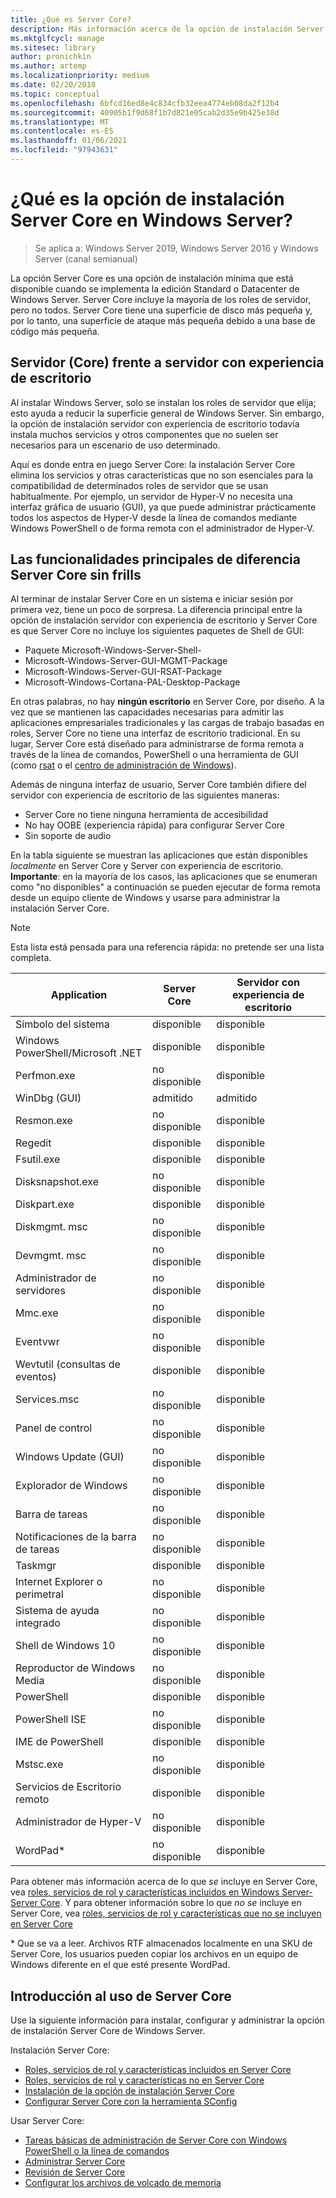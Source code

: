 ```yaml
---
title: ¿Qué es Server Core?
description: Más información acerca de la opción de instalación Server Core en Windows Server
ms.mktglfcycl: manage
ms.sitesec: library
author: pronichkin
ms.author: artemp
ms.localizationpriority: medium
ms.date: 02/20/2018
ms.topic: conceptual
ms.openlocfilehash: 6bfcd16ed8e4c834cfb32eea4774eb08da2f12b4
ms.sourcegitcommit: 40905b1f9d68f1b7d821e05cab2d35e9b425e38d
ms.translationtype: MT
ms.contentlocale: es-ES
ms.lasthandoff: 01/06/2021
ms.locfileid: "97943631"
---
```

# <a name="what-is-the-server-core-installation-option-in-windows-server"></a>¿Qué es la opción de instalación Server Core en Windows Server?

> Se aplica a: Windows Server 2019, Windows Server 2016 y Windows Server (canal semianual)

La opción Server Core es una opción de instalación mínima que está disponible cuando se implementa la edición Standard o Datacenter de Windows Server. Server Core incluye la mayoría de los roles de servidor, pero no todos. Server Core tiene una superficie de disco más pequeña y, por lo tanto, una superficie de ataque más pequeña debido a una base de código más pequeña.

## <a name="server-core-vs-server-with-desktop-experience"></a>Servidor (Core) frente a servidor con experiencia de escritorio

Al instalar Windows Server, solo se instalan los roles de servidor que elija; esto ayuda a reducir la superficie general de Windows Server. Sin embargo, la opción de instalación servidor con experiencia de escritorio todavía instala muchos servicios y otros componentes que no suelen ser necesarios para un escenario de uso determinado.

Aquí es donde entra en juego Server Core: la instalación Server Core elimina los servicios y otras características que no son esenciales para la compatibilidad de determinados roles de servidor que se usan habitualmente. Por ejemplo, un servidor de Hyper-V no necesita una interfaz gráfica de usuario (GUI), ya que puede administrar prácticamente todos los aspectos de Hyper-V desde la línea de comandos mediante Windows PowerShell o de forma remota con el administrador de Hyper-V.

## <a name="the-server-core-difference---core-capabilities-without-the-frills"></a>Las funcionalidades principales de diferencia Server Core sin frills

Al terminar de instalar Server Core en un sistema e iniciar sesión por primera vez, tiene un poco de sorpresa. La diferencia principal entre la opción de instalación servidor con experiencia de escritorio y Server Core es que Server Core no incluye los siguientes paquetes de Shell de GUI:

- Paquete Microsoft-Windows-Server-Shell-
- Microsoft-Windows-Server-GUI-MGMT-Package
- Microsoft-Windows-Server-GUI-RSAT-Package
- Microsoft-Windows-Cortana-PAL-Desktop-Package

En otras palabras, no hay **ningún escritorio** en Server Core, por diseño. A la vez que se mantienen las capacidades necesarias para admitir las aplicaciones empresariales tradicionales y las cargas de trabajo basadas en roles, Server Core no tiene una interfaz de escritorio tradicional. En su lugar, Server Core está diseñado para administrarse de forma remota a través de la línea de comandos, PowerShell o una herramienta de GUI (como [rsat](../../remote/remote-server-administration-tools.md) o el [centro de administración de Windows](../../manage/windows-admin-center/overview.md)).

Además de ninguna interfaz de usuario, Server Core también difiere del servidor con experiencia de escritorio de las siguientes maneras:

- Server Core no tiene ninguna herramienta de accesibilidad
- No hay OOBE (experiencia rápida) para configurar Server Core
- Sin soporte de audio

En la tabla siguiente se muestran las aplicaciones que están disponibles *localmente* en Server Core y Server con experiencia de escritorio. **Importante**: en la mayoría de los casos, las aplicaciones que se enumeran como "no disponibles" a continuación se pueden ejecutar de forma remota desde un equipo cliente de Windows y usarse para administrar la instalación Server Core.

> [!NOTE]
> Esta lista está pensada para una referencia rápida: no pretende ser una lista completa.


| Application                        | Server Core     | Servidor con experiencia de escritorio |
|------------------------------------|-----------------|--------------------------------|
| Símbolo del sistema                     | disponible       | disponible                      |
| Windows PowerShell/Microsoft .NET | disponible       | disponible                      |
| Perfmon.exe                        | no disponible   | disponible                      |
| WinDbg (GUI)                       | admitido       | admitido                      |
| Resmon.exe                         | no disponible   | disponible                      |
| Regedit                            | disponible       | disponible                      |
| Fsutil.exe                         | disponible       | disponible                      |
| Disksnapshot.exe                   | no disponible   | disponible                      |
| Diskpart.exe                       | disponible       | disponible                      |
| Diskmgmt. msc                       | no disponible   | disponible                      |
| Devmgmt. msc                        | no disponible   | disponible                      |
| Administrador de servidores                     | no disponible   | disponible                      |
| Mmc.exe                            | no disponible   | disponible                      |
| Eventvwr                           | no disponible   | disponible                      |
| Wevtutil (consultas de eventos)           | disponible       | disponible                      |
| Services.msc                       | no disponible   | disponible                      |
| Panel de control                      | no disponible   | disponible                      |
| Windows Update (GUI)               | no disponible   | disponible                      |
| Explorador de Windows                   | no disponible   | disponible                      |
| Barra de tareas                            | no disponible   | disponible                      |
| Notificaciones de la barra de tareas              | no disponible   | disponible                      |
| Taskmgr                            | disponible       | disponible                      |
| Internet Explorer o perimetral          | no disponible   | disponible                      |
| Sistema de ayuda integrado               | no disponible   | disponible                      |
| Shell de Windows 10                   | no disponible   | disponible                      |
| Reproductor de Windows Media               | no disponible   | disponible                      |
| PowerShell                         | disponible       | disponible                      |
| PowerShell ISE                     | no disponible   | disponible                      |
| IME de PowerShell                     | disponible       | disponible                      |
| Mstsc.exe                          | no disponible   | disponible                      |
| Servicios de Escritorio remoto            | disponible       | disponible                      |
| Administrador de Hyper-V                    | no disponible   | disponible                      |
| WordPad\*                          | no disponible   | disponible                      |


Para obtener más información acerca de lo que *se* incluye en Server Core, vea [roles, servicios de rol y características incluidos en Windows Server-Server Core](server-core-roles-and-services.md). Y para obtener información sobre lo que *no se* incluye en Server Core, vea [roles, servicios de rol y características que no se incluyen en Server Core](server-core-removed-roles.md)

\* Que se va a leer. Archivos RTF almacenados localmente en una SKU de Server Core, los usuarios pueden copiar los archivos en un equipo de Windows diferente en el que esté presente WordPad.

## <a name="get-started-using-server-core"></a>Introducción al uso de Server Core

Use la siguiente información para instalar, configurar y administrar la opción de instalación Server Core de Windows Server.

Instalación Server Core:
- [Roles, servicios de rol y características incluidos en Server Core](server-core-roles-and-services.md)
- [Roles, servicios de rol y características no en Server Core](server-core-removed-roles.md)
- [Instalación de la opción de instalación Server Core](../../get-started/getting-started-with-server-core.md)
- [Configurar Server Core con la herramienta SConfig](../../get-started/sconfig-on-ws2016.md)

Usar Server Core:
- [Tareas básicas de administración de Server Core con Windows PowerShell o la línea de comandos](server-core-administer.md)
- [Administrar Server Core](server-core-manage.md)
- [Revisión de Server Core](server-core-servicing.md)
- [Configurar los archivos de volcado de memoria](server-core-memory-dump.md)
